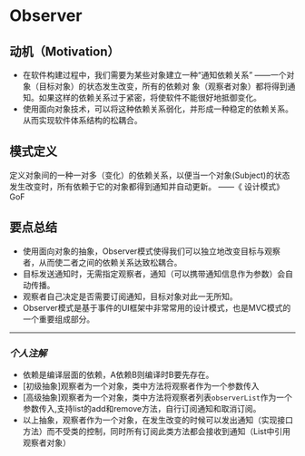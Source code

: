 # Observer

## 动机（Motivation）
+ 在软件构建过程中，我们需要为某些对象建立一种“通知依赖关系” ——一个对象（目标对象）的状态发生改变，所有的依赖对
象（观察者对象）都将得到通知。如果这样的依赖关系过于紧密，将使软件不能很好地抵御变化。
+ 使用面向对象技术，可以将这种依赖关系弱化，并形成一种稳定的依赖关系。从而实现软件体系结构的松耦合。

## 模式定义
定义对象间的一种一对多（变化）的依赖关系，以便当一个对象(Subject)的状态发生改变时，所有依赖于它的对象都得到通知并自动更新。
——《 设计模式》 GoF


## 要点总结
+ 使用面向对象的抽象，Observer模式使得我们可以独立地改变目标与观察者，从而使二者之间的依赖关系达致松耦合。
+ 目标发送通知时，无需指定观察者，通知（可以携带通知信息作为参数）会自动传播。
+ 观察者自己决定是否需要订阅通知，目标对象对此一无所知。
+ Observer模式是基于事件的UI框架中非常常用的设计模式，也是MVC模式的一个重要组成部分。

---

### *个人注解*
+ 依赖是编译层面的依赖，A依赖B则编译时B要先存在。
+ [初级抽象]观察者为一个对象，类中方法将观察者作为一个参数传入
+ [高级抽象]观察者为一个对象，类中方法将观察者列表`observerList`作为一个参数传入,支持list的add和remove方法，自行订阅通知和取消订阅。
+ 以上抽象，观察者作为一个对象，在发生改变的时候可以发出通知（实现接口方法）而不受类的控制，同时所有订阅此类方法都会接收到通知（List中引用观察者对象）

